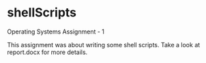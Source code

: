 # shellScripts
Operating Systems Assignment - 1 

This assignment was about writing some shell scripts. Take a look at report.docx for more details.
